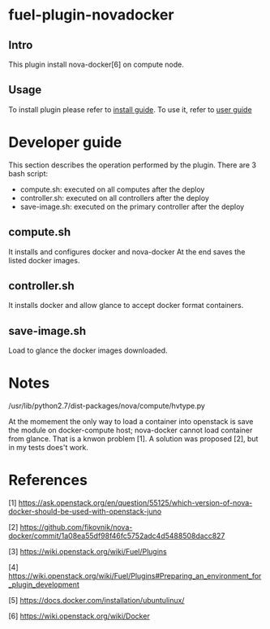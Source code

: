fuel-plugin-novadocker
==================

Intro
-----
This plugin install nova-docker[6] on compute node.

Usage
-----
To install plugin please refer to [install guide](doc/source/content/installation.rst). To use it, refer to [user guide](doc/source/content/guide.rst)

Developer guide
===============
This section describes the operation performed by the plugin.
There are 3 bash script:
* compute.sh: executed on all computes after the deploy
* controller.sh: executed on all controllers after the deploy
* save-image.sh: executed on the primary controller after the deploy

compute.sh
----------
It installs and configures docker and nova-docker
At the end saves the listed docker images.

controller.sh
-------------
It installs docker and allow glance to accept docker format containers.

save-image.sh
-------------
Load to glance the docker images downloaded.

Notes
=====
/usr/lib/python2.7/dist-packages/nova/compute/hvtype.py

At the momement the only way to load a container into openstack is save the module on docker-compute host;
nova-docker cannot load container from glance. That is a knwon problem [1].
A solution was proposed [2], but in my tests does't work.

References
==========
[1] https://ask.openstack.org/en/question/55125/which-version-of-nova-docker-should-be-used-with-openstack-juno

[2] https://github.com/fikovnik/nova-docker/commit/1a08ea55df98f46fc5752adc4d5488508dacc827

[3] https://wiki.openstack.org/wiki/Fuel/Plugins

[4] https://wiki.openstack.org/wiki/Fuel/Plugins#Preparing_an_environment_for_plugin_development

[5] https://docs.docker.com/installation/ubuntulinux/

[6] https://wiki.openstack.org/wiki/Docker
